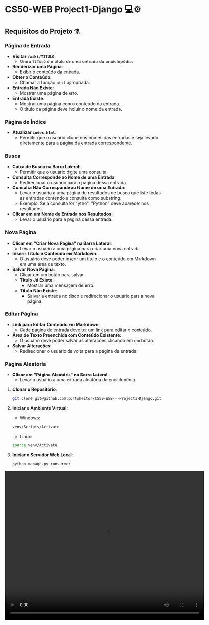 # CS50-WEB Project1-Django 💻⚙️

## Requisitos do Projeto ⚗️

### Página de Entrada

- **Visitar `/wiki/TITULO`**:
  - Onde `TITULO` é o título de uma entrada da enciclopédia.
- **Renderizar uma Página**:
  - Exibir o conteúdo da entrada.
- **Obter o Conteúdo**:
  - Chamar a função `util` apropriada.
- **Entrada Não Existe**:
  - Mostrar uma página de erro.
- **Entrada Existe**:
  - Mostrar uma página com o conteúdo da entrada.
  - O título da página deve incluir o nome da entrada.

### Página de Índice

- **Atualizar `index.html`**:
  - Permitir que o usuário clique nos nomes das entradas e seja levado diretamente para a página da entrada correspondente.

### Busca

- **Caixa de Busca na Barra Lateral**:
  - Permitir que o usuário digite uma consulta.
- **Consulta Corresponde ao Nome de uma Entrada**:
  - Redirecionar o usuário para a página dessa entrada.
- **Consulta Não Corresponde ao Nome de uma Entrada**:
  - Levar o usuário a uma página de resultados de busca que liste todas as entradas contendo a consulta como substring.
  - Exemplo: Se a consulta for "ytho", "Python" deve aparecer nos resultados.
- **Clicar em um Nome de Entrada nos Resultados**:
  - Levar o usuário para a página dessa entrada.

### Nova Página

- **Clicar em "Criar Nova Página" na Barra Lateral**:
  - Levar o usuário a uma página para criar uma nova entrada.
- **Inserir Título e Conteúdo em Markdown**:
  - O usuário deve poder inserir um título e o conteúdo em Markdown em uma área de texto.
- **Salvar Nova Página**:
  - Clicar em um botão para salvar.
  - **Título Já Existe**:
    - Mostrar uma mensagem de erro.
  - **Título Não Existe**:
    - Salvar a entrada no disco e redirecionar o usuário para a nova página.

### Editar Página

- **Link para Editar Conteúdo em Markdown**:
  - Cada página de entrada deve ter um link para editar o conteúdo.
- **Área de Texto Preenchida com Conteúdo Existente**:
  - O usuário deve poder salvar as alterações clicando em um botão.
- **Salvar Alterações**:
  - Redirecionar o usuário de volta para a página da entrada.

### Página Aleatória

- **Clicar em "Página Aleatória" na Barra Lateral**:
  - Levar o usuário a uma entrada aleatória da enciclopédia.
 
1. **Clonar o Repositório**:
   ```bash
   git clone git@github.com:portoheitor/CS50-WEB---Project1-Django.git
   ```

2. **Iniciar o Ambiente Virtual**:
   - Windows:
   ```bash
   venv/Scripts/Activate
   ```
    - Linux:
   ```bash
   source venv/Activate
   ```

3. **Iniciar o Servidor Web Local**:
   ```bash
   python manage.py runserver
   ```
<video width="640" height="480" controls>
  <source src="https://drive.google.com/file/d/1TW-R19stZNePKYJMr2e396r8g1xlhyVS/preview"
</video>

